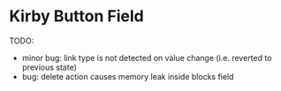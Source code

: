 # Kirby Button Field

TODO:
- minor bug: link type is not detected on value change (i.e. reverted to previous state)
- bug: delete action causes memory leak inside blocks field
